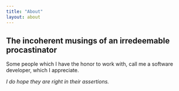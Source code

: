 ```yaml
---
title: "About"
layout: about
---
```



## The incoherent musings of an irredeemable procastinator  

Some people which I have the honor to work with, call me a software developer, which I appreciate.

_I do hope they are right in their assertions._


